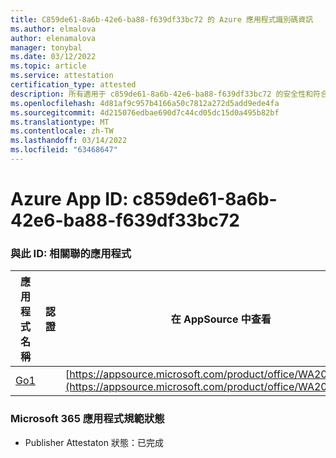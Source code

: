 ```yaml
---
title: C859de61-8a6b-42e6-ba88-f639df33bc72 的 Azure 應用程式識別碼資訊
ms.author: elmalova
author: elenamalova
manager: tonybal
ms.date: 03/12/2022
ms.topic: article
ms.service: attestation
certification_type: attested
description: 所有適用于 c859de61-8a6b-42e6-ba88-f639df33bc72 的安全性和符合性資訊資訊。
ms.openlocfilehash: 4d81af9c957b4166a50c7812a272d5add9ede4fa
ms.sourcegitcommit: 4d215076edbae690d7c44cd05dc15d0a495b82bf
ms.translationtype: MT
ms.contentlocale: zh-TW
ms.lasthandoff: 03/14/2022
ms.locfileid: "63468647"
---
```

# <a name="azure-app-id-c859de61-8a6b-42e6-ba88-f639df33bc72"></a>Azure App ID: c859de61-8a6b-42e6-ba88-f639df33bc72


### <a name="apps-associated-with-this-id"></a>與此 ID: 相關聯的應用程式
| **應用程式名稱** | **認證** | **在 AppSource 中查看** |
|--------------|---------------|-----------------------|
| [Go1](../forward/WA200001484) |  | [https://appsource.microsoft.com/product/office/WA200001484](https://appsource.microsoft.com/product/office/WA200001484) |

### <a name="microsoft-365-app-compliance-status"></a>Microsoft 365 應用程式規範狀態
- Publisher Attestaton 狀態：已完成
